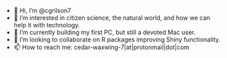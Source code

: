 - 👋 Hi, I’m @cgrilson7
- 👀 I’m interested in citizen science, the natural world, and how we can help it with technology.
- 🌱 I’m currently building my first PC, but still a devoted Mac user.
- 💞️ I’m looking to collaborate on R packages improving Shiny functionality.
- 📫 How to reach me: cedar-waxwing-7|at|protonmail|dot|com

<!---
cgrilson7/cgrilson7 is a ✨ special ✨ repository because its `README.md` (this file) appears on your GitHub profile.
You can click the Preview link to take a look at your changes.
--->
